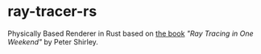 # ray-tracer-rs
Physically Based Renderer in Rust based on [the book](https://raytracing.github.io/books/RayTracingInOneWeekend.html) *"Ray Tracing in One Weekend"* by Peter Shirley.
